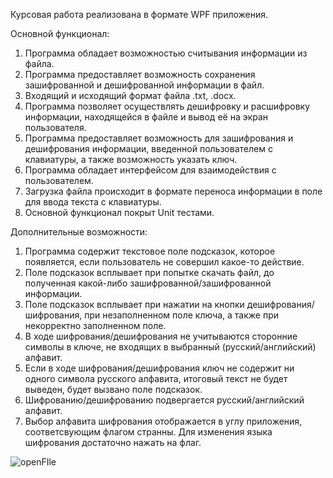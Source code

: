 Курсовая работа реализована в формате WPF приложения.

Основной функционал:
1. Программа обладает возможностью считывания информации из файла.
2. Программа предоставляет возможность сохранения зашифрованной и дешифрованной информации в файл.
3. Входящий и исходящий формат файла .txt, .docx.
4. Программа позволяет осуществлять дешифровку и расшифровку информации, находящейся в файле и вывод её на экран пользователя.
5. Программа предоставляет возможность для зашифрования и дешифрования информации, введенной пользователем с клавиатуры, а также возможность указать ключ.
6. Программа обладает интерфейсом для взаимодействия с пользователем.
7. Загрузка файла происходит в формате переноса информации в поле для ввода текста с клавиатуры.
8. Основной функционал покрыт Unit тестами.


Дополнительные возможности:
1. Программа содержит текстовое поле подсказок, которое появляется, если пользователь не совершил какое-то действие.
2. Поле подсказок всплывает при попытке скачать файл, до полученная какой-либо зашифрованной/зашифрованной информации.
3. Поле подсказок всплывает при нажатии на кнопки дешифрования/шифрования, при незаполненном поле ключа, а также при некорректно заполненном поле.
4. В ходе шифрования/дешифрования не учитываются сторонние символы в ключе, не входящих в выбранный (русский/английский) алфавит.
5. Если в ходе шифрования/дешифрования ключ не содержит ни одного символа русского алфавита, итоговый текст не будет выведен, будет вызвано поле подсказок.
6. Шифрованию/дешифрованию подвергается русский/английский алфавит.
7. Выбор алфавита шифрования отображается в углу приложения, соответсвующим флагом странны. Для изменения языка шифрования достаточно нажать на флаг.

![openFIle](https://user-images.githubusercontent.com/74231423/116739328-37537080-a9fc-11eb-9aa3-0ef552916922.gif) 

